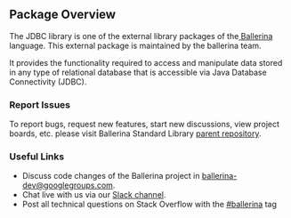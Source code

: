 ## Package Overview

The JDBC library is one of the external library packages of the<a target="_blank" href="https://ballerina.io/"> Ballerina</a> language. This external package is maintained by the ballerina team.

It provides the functionality required to access and manipulate data stored in any type of relational database
that is accessible via Java Database Connectivity (JDBC).

### Report Issues

To report bugs, request new features, start new discussions, view project boards, etc. please visit Ballerina Standard Library [parent repository](https://github.com/ballerina-platform/ballerina-standard-library).

### Useful Links
- Discuss code changes of the Ballerina project in ballerina-dev@googlegroups.com.
- Chat live with us via our [Slack channel](https://ballerina.io/community/slack/).
- Post all technical questions on Stack Overflow with the [#ballerina](https://stackoverflow.com/questions/tagged/ballerina) tag
